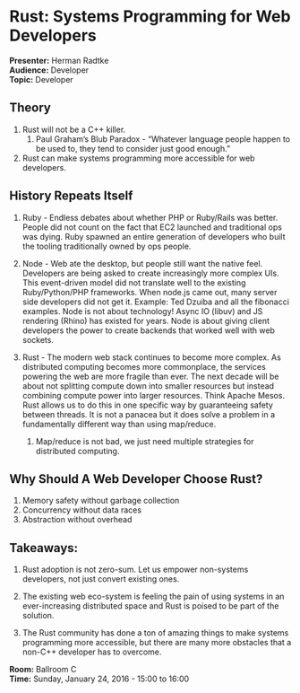 # Rust: Systems Programming for Web Developers


**Presenter:** Herman Radtke<br />
**Audience:** Developer<br />
**Topic:** Developer

## Theory

1. Rust will not be a C++ killer.
    1. Paul Graham’s Blub Paradox - “Whatever language people happen to be used to, they tend to consider just good enough.”
1. Rust can make systems programming more accessible for web developers.

## History Repeats Itself

1. Ruby - Endless debates about whether PHP or Ruby/Rails was better. People did not count on the fact that EC2 launched and traditional ops was dying. Ruby spawned an entire generation of developers who built the tooling traditionally owned by ops people.

2. Node - Web ate the desktop, but people still want the native feel. Developers are being asked to create increasingly more complex UIs. This event-driven model did not translate well to the existing Ruby/Python/PHP frameworks. When node.js came out, many server side developers did not get it. Example: Ted Dzuiba and all the fibonacci examples. Node is not about technology! Async IO (libuv) and JS rendering (Rhino) has existed for years. Node is about giving client developers the power to create backends that worked well with web sockets.

3. Rust - The modern web stack continues to become more complex. As distributed computing becomes more commonplace, the services powering the web are more fragile than ever. The next decade will be about not splitting compute down into smaller resources but instead combining compute power into larger resources. Think Apache Mesos. Rust allows us to do this in one specific way by guaranteeing safety between threads. It is not a panacea but it does solve a problem in a fundamentally different way than using map/reduce.
    1. Map/reduce is not bad, we just need multiple strategies for distributed computing.

## Why Should A Web Developer Choose Rust?

1. Memory safety without garbage collection
2. Concurrency without data races
3. Abstraction without overhead


## Takeaways:

1. Rust adoption is not zero-sum. Let us empower non-systems developers, not just convert existing ones.

2. The existing web eco-system is feeling the pain of using systems in an ever-increasing distributed space and Rust is poised to be part of the solution.

3. The Rust community has done a ton of amazing things to make systems programming more accessible, but there are many more obstacles that a non-C++ developer has to overcome.

**Room:** Ballroom C<br />
**Time:** Sunday, January 24, 2016 - 15:00 to 16:00
